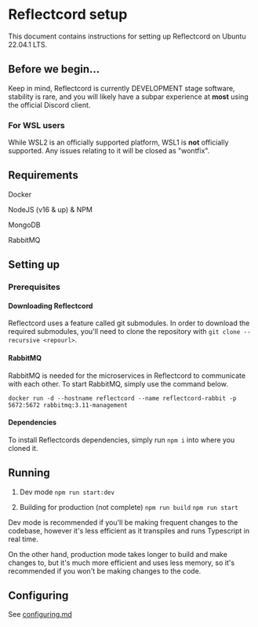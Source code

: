 # Reflectcord setup

This document contains instructions for setting up Reflectcord on Ubuntu 22.04.1 LTS.

## Before we begin...

Keep in mind, Reflectcord is currently DEVELOPMENT stage software, stability is rare, and you will likely have a subpar experience at **most** using the official Discord client.

### For WSL users

While WSL2 is an officially supported platform, WSL1 is **not** officially supported. Any issues relating to it will be closed as "wontfix".

## Requirements

Docker

NodeJS (v16 & up) & NPM

MongoDB

RabbitMQ

## Setting up

### Prerequisites

#### Downloading Reflectcord

Reflectcord uses a feature called git submodules. In order to download the required submodules, you'll need to clone the repository with `git clone --recursive <repourl>`.

#### RabbitMQ

RabbitMQ is needed for the microservices in Reflectcord to communicate with each other. To start RabbitMQ, simply use the command below.

`docker run -d --hostname reflectcord --name reflectcord-rabbit -p 5672:5672 rabbitmq:3.11-management`

#### Dependencies

To install Reflectcords dependencies, simply run `npm i` into where you cloned it.

## Running

1. Dev mode
`npm run start:dev`

2. Building for production (not complete)
`npm run build`
`npm run start`

Dev mode is recommended if you'll be making frequent changes to the codebase, however it's less efficient as it transpiles and runs Typescript in real time.

On the other hand, production mode takes longer to build and make changes to, but it's much more efficient and uses less memory, so it's recommended if you won't be making changes to the code.

## Configuring

See [configuring.md](configuring.md)
